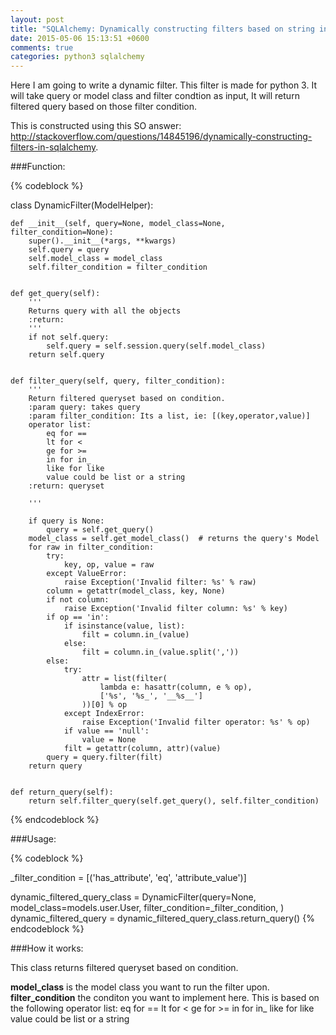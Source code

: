 ```yaml
---
layout: post
title: "SQLAlchemy: Dynamically constructing filters based on string input"
date: 2015-05-06 15:13:51 +0600
comments: true
categories: python3 sqlalchemy
---
```


Here I am going to write a dynamic filter. This filter is made for python 3. It will take query or model class and filter condtion as input, It will return filtered query based on those filter condition.<!--more-->

This is constructed using this SO answer: http://stackoverflow.com/questions/14845196/dynamically-constructing-filters-in-sqlalchemy.

###Function:

{% codeblock %}

class DynamicFilter(ModelHelper):


    def __init__(self, query=None, model_class=None, filter_condition=None):
        super().__init__(*args, **kwargs)
        self.query = query
        self.model_class = model_class
        self.filter_condition = filter_condition


    def get_query(self):
        '''
        Returns query with all the objects
        :return:
        '''
        if not self.query:
            self.query = self.session.query(self.model_class)
        return self.query


    def filter_query(self, query, filter_condition):
        '''
        Return filtered queryset based on condition.
        :param query: takes query
        :param filter_condition: Its a list, ie: [(key,operator,value)]
        operator list:
            eq for ==
            lt for <
            ge for >=
            in for in_
            like for like
            value could be list or a string
        :return: queryset

        '''

        if query is None:
            query = self.get_query()
        model_class = self.get_model_class()  # returns the query's Model
        for raw in filter_condition:
            try:
                key, op, value = raw
            except ValueError:
                raise Exception('Invalid filter: %s' % raw)
            column = getattr(model_class, key, None)
            if not column:
                raise Exception('Invalid filter column: %s' % key)
            if op == 'in':
                if isinstance(value, list):
                    filt = column.in_(value)
                else:
                    filt = column.in_(value.split(','))
            else:
                try:
                    attr = list(filter(
                        lambda e: hasattr(column, e % op),
                        ['%s', '%s_', '__%s__']
                    ))[0] % op
                except IndexError:
                    raise Exception('Invalid filter operator: %s' % op)
                if value == 'null':
                    value = None
                filt = getattr(column, attr)(value)
            query = query.filter(filt)
        return query


    def return_query(self):
        return self.filter_query(self.get_query(), self.filter_condition)
{% endcodeblock %}



###Usage:

{% codeblock %}
        
_filter_condition = [('has_attribute', 'eq', 'attribute_value')]

dynamic_filtered_query_class = DynamicFilter(query=None, model_class=models.user.User,
                                  filter_condition=_filter_condition,
                                  )
dynamic_filtered_query = dynamic_filtered_query_class.return_query()
{% endcodeblock %}

###How it works:

This class returns filtered queryset based on condition.

<b>model_class</b> is the model class you want to run the filter upon.
<b>filter_condition</b> the conditon you want to implement here. This is based on the following operator list:
        eq for ==
        lt for <
        ge for >=
        in for in_
        like for like
        value could be list or a string

    